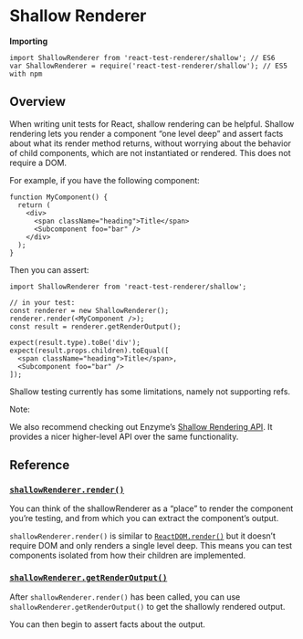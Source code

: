 # Shallow Renderer

**Importing**

```
import ShallowRenderer from 'react-test-renderer/shallow'; // ES6
var ShallowRenderer = require('react-test-renderer/shallow'); // ES5 with npm
```


## Overview

When writing unit tests for React, shallow rendering can be helpful. Shallow rendering lets you render a component “one level deep” and assert facts about what its render method returns, without worrying about the behavior of child components, which are not instantiated or rendered. This does not require a DOM.

For example, if you have the following component:

```
function MyComponent() {
  return (
    <div>
      <span className="heading">Title</span>
      <Subcomponent foo="bar" />
    </div>
  );
}
```


Then you can assert:

```
import ShallowRenderer from 'react-test-renderer/shallow';

// in your test:
const renderer = new ShallowRenderer();
renderer.render(<MyComponent />);
const result = renderer.getRenderOutput();

expect(result.type).toBe('div');
expect(result.props.children).toEqual([
  <span className="heading">Title</span>,
  <Subcomponent foo="bar" />
]);
```

Shallow testing currently has some limitations, namely not supporting refs.

Note:

We also recommend checking out Enzyme’s  [Shallow Rendering API](https://airbnb.io/enzyme/docs/api/shallow.html). It provides a nicer higher-level API over the same functionality.


## Reference

### [`shallowRenderer.render()`](https://reactjs.org/docs/shallow-renderer.html#shallowrendererrender)

You can think of the shallowRenderer as a “place” to render the component you’re testing, and from which you can extract the component’s output.

`shallowRenderer.render()`  is similar to  [`ReactDOM.render()`](https://reactjs.org/docs/react-dom.html#render)  but it doesn’t require DOM and only renders a single level deep. This means you can test components isolated from how their children are implemented.

### [`shallowRenderer.getRenderOutput()`](https://reactjs.org/docs/shallow-renderer.html#shallowrenderergetrenderoutput)

After  `shallowRenderer.render()`  has been called, you can use  `shallowRenderer.getRenderOutput()`  to get the shallowly rendered output.

You can then begin to assert facts about the output.
